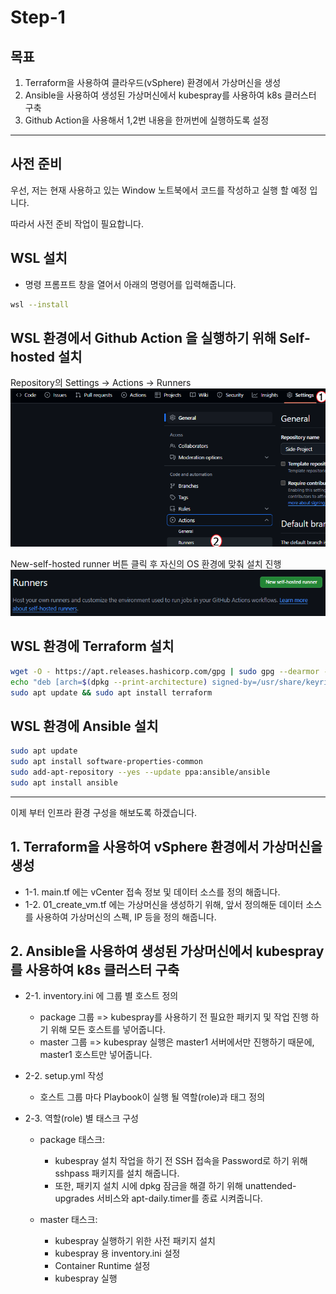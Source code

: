 # Step-1

## 목표 
1. Terraform을 사용하여 클라우드(vSphere) 환경에서 가상머신을 생성
2. Ansible을 사용하여 생성된 가상머신에서 kubespray를 사용하여 k8s 클러스터 구축
3. Github Action을 사용해서 1,2번 내용을 한꺼번에 실행하도록 설정

----------------

## 사전 준비

우선, 저는 현재 사용하고 있는 Window 노트북에서 코드를 작성하고 실행 할 예정 입니다.

따라서 사전 준비 작업이 필요합니다.
<br>

## WSL 설치

* 명령 프롬프트 창을 열어서 아래의 명령어를 입력해줍니다.
```sh
wsl --install
```

## WSL 환경에서 Github Action 을 실행하기 위해 Self-hosted 설치

Repository의 Settings -> Actions -> Runners
![alt text](github-action-1.png)

New-self-hosted runner 버튼 클릭 후 자신의 OS 환경에 맞춰 설치 진행
![alt text](github-action-2.png)

## WSL 환경에 Terraform 설치

```sh
wget -O - https://apt.releases.hashicorp.com/gpg | sudo gpg --dearmor -o /usr/share/keyrings/hashicorp-archive-keyring.gpg
echo "deb [arch=$(dpkg --print-architecture) signed-by=/usr/share/keyrings/hashicorp-archive-keyring.gpg] https://apt.releases.hashicorp.com $(lsb_release -cs) main" | sudo tee /etc/apt/sources.list.d/hashicorp.list
sudo apt update && sudo apt install terraform
```

## WSL 환경에 Ansible 설치

```sh
sudo apt update
sudo apt install software-properties-common
sudo add-apt-repository --yes --update ppa:ansible/ansible
sudo apt install ansible
```

-----------

이제 부터 인프라 환경 구성을 해보도록 하겠습니다.

## 1. Terraform을 사용하여 vSphere 환경에서 가상머신을 생성

* 1-1. main.tf 에는 vCenter 접속 정보 및 데이터 소스를 정의 해줍니다.
* 1-2. 01_create_vm.tf 에는 가상머신을 생성하기 위해, 앞서 정의해둔 데이터 소스를 사용하여 가상머신의 스펙, IP 등을 정의 해줍니다.

## 2. Ansible을 사용하여 생성된 가상머신에서 kubespray를 사용하여 k8s 클러스터 구축

* 2-1. inventory.ini 에 그룹 별 호스트 정의
    * package 그룹 => kubespray를 사용하기 전 필요한 패키지 및 작업 진행 하기 위해 모든 호스트를 넣어줍니다.
    * master 그룹 => kubespray 실행은 master1 서버에서만 진행하기 때문에, master1 호스트만 넣어줍니다.

* 2-2. setup.yml 작성
    * 호스트 그룹 마다 Playbook이 실행 될 역할(role)과 태그 정의

* 2-3. 역할(role) 별 태스크 구성
    * package 태스크:
        * kubespray 설치 작업을 하기 전 SSH 접속을 Password로 하기 위해 sshpass 패키지를 설치 해줍니다.
        * 또한, 패키지 설치 시에 dpkg 잠금을 해결 하기 위해 unattended-upgrades 서비스와 apt-daily.timer를 종료 시켜줍니다.

    * master 태스크:
        * kubespray 실행하기 위한 사전 패키지 설치
        * kubespray 용 inventory.ini 설정
        * Container Runtime 설정
        * kubespray 실행